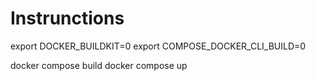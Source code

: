 # Instrunctions 

export DOCKER_BUILDKIT=0
export COMPOSE_DOCKER_CLI_BUILD=0

docker compose build
docker compose up
